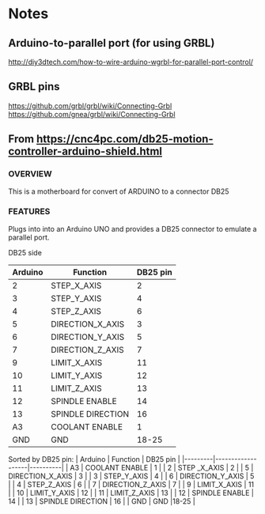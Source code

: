# Notes


## Arduino-to-parallel port (for using GRBL)
http://diy3dtech.com/how-to-wire-arduino-wgrbl-for-parallel-port-control/


## GRBL pins
https://github.com/grbl/grbl/wiki/Connecting-Grbl
https://github.com/gnea/grbl/wiki/Connecting-Grbl



## From https://cnc4pc.com/db25-motion-controller-arduino-shield.html

### OVERVIEW

This is a motherboard for convert of ARDUINO to a connector DB25

### FEATURES

Plugs into into an Arduino UNO and provides a DB25 connector to emulate a parallel port.


DB25 side

| Arduino | Function          | DB25 pin |
|---------|-------------------|----------|
| 2       | STEP_X_AXIS       | 2        |
| 3       | STEP_Y_AXIS       | 4        |
| 4       | STEP_Z_AXIS       | 6        |
| 5       | DIRECTION_X_AXIS  | 3        |
| 6       | DIRECTION_Y_AXIS  | 5        |
| 7       | DIRECTION_Z_AXIS  | 7        |
| 9       | LIMIT_X_AXIS      | 11       |
| 10      | LIMIT_Y_AXIS      | 12       |
| 11      | LIMIT_Z_AXIS      | 13       |
| 12      | SPINDLE ENABLE    | 14       |
| 13      | SPINDLE DIRECTION | 16       |
| A3      | COOLANT ENABLE    | 1        |
| GND     | GND               |18-25     |

Sorted by DB25 pin:
| Arduino | Function          | DB25 pin |
|---------|-------------------|----------|
| A3      | COOLANT ENABLE    | 1        |
| 2       | STEP _X_AXIS      | 2        |
| 5       | DIRECTION_X_AXIS  | 3        |
| 3       | STEP_Y_AXIS       | 4        |
| 6       | DIRECTION_Y_AXIS  | 5        |
| 4       | STEP_Z_AXIS       | 6        |
| 7       | DIRECTION_Z_AXIS  | 7        |
| 9       | LIMIT_X_AXIS      | 11       |
| 10      | LIMIT_Y_AXIS      | 12       |
| 11      | LIMIT_Z_AXIS      | 13       |
| 12      | SPINDLE ENABLE    | 14       |
| 13      | SPINDLE DIRECTION | 16       |
| GND     | GND               |18-25     |


